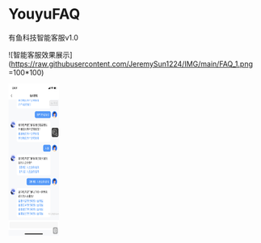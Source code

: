 # YouyuFAQ
有鱼科技智能客服v1.0

![智能客服效果展示](https://raw.githubusercontent.com/JeremySun1224/IMG/main/FAQ_1.png =100*100)

<img src="https://raw.githubusercontent.com/JeremySun1224/IMG/main/FAQ_1.png" width = "100" height = "300" alt="智能客服效果展示" align=center />
